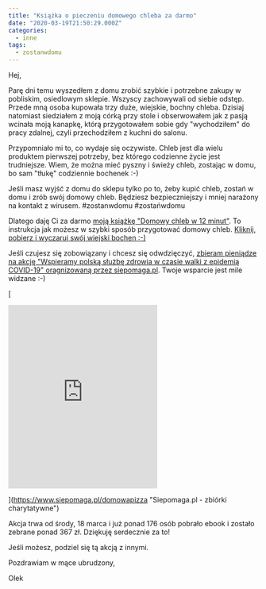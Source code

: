 ```yaml
---
title: "Książka o pieczeniu domowego chleba za darmo"
date: "2020-03-19T21:50:29.000Z"
categories: 
  - inne
tags: 
  - zostanwdomu
---
```


Hej,

Parę dni temu wyszedłem z domu zrobić szybkie i potrzebne zakupy w pobliskim, osiedlowym sklepie. Wszyscy zachowywali od siebie odstęp. Przede mną osoba kupowała trzy duże, wiejskie, bochny chleba. Dzisiaj natomiast siedziałem z moją córką przy stole i obserwowałem jak z pasją wcinała moją kanapkę, którą przygotowałem sobie gdy "wychodziłem" do pracy zdalnej, czyli przechodziłem z kuchni do salonu.

Przypomniało mi to, co wydaje się oczywiste. Chleb jest dla wielu produktem pierwszej potrzeby, bez którego codzienne życie jest trudniejsze. Wiem, że można mieć pyszny i świeży chleb, zostając w domu, bo sam "tłukę" codziennie bochenek :-)

Jeśli masz wyjść z domu do sklepu tylko po to, żeby kupić chleb, zostań w domu i zrób swój domowy chleb. Będziesz bezpieczniejszy i mniej narażony na kontakt z wirusem. #zostanwdomu #zostańwdomu

Dlatego daję Ci za darmo <a href="/chleb/">moją książkę "Domowy chleb w 12 minut"</a>. To instrukcja jak możesz w szybki sposób przygotować domowy chleb. <a href="/?edd_action=add_to_cart&amp;download_id=7641&amp;discount=zostanwdomu">Kliknij, pobierz i wyczaruj swój wiejski bochen :-)</a>

Jeśli czujesz się zobowiązany i chcesz się odwdzięczyć, [zbieram pieniądze na akcję "Wspieramy polską służbę zdrowia w czasie walki z epidemią COVID-19" oragnizowaną przez siepomaga.pl](https://www.siepomaga.pl/domowapizza). Twoje wsparcie jest mile widzane :-) 

[

<iframe src="https://www.siepomaga.pl/domowapizza/skarbonka/banner" width="300px" height="370px" frameborder="0" scrolling="no"></iframe>

](https://www.siepomaga.pl/domowapizza "Siepomaga.pl - zbiórki charytatywne")

Akcja trwa od środy, 18 marca i już ponad 176 osób pobrało ebook i zostało zebrane ponad 367 zł. Dziękuję serdecznie za to!

Jeśli możesz, podziel się tą akcją z innymi.

Pozdrawiam w mące ubrudzony,

Olek
